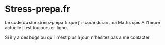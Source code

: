 # Stress-prepa.fr

Le code du site stress-prepa.fr que j'ai codé durant ma Maths spé.
A l'heure actuelle il est toujours en ligne.

Si il y a des bugs ou qu'il n'est plus à jour, n'hésitez pas à me contacter